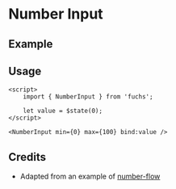 <script>
	import { NumberInput } from '$lib';
</script>

# Number Input

## Example

<NumberInput />

## Usage

```svelte
<script>
	import { NumberInput } from 'fuchs';

	let value = $state(0);
</script>

<NumberInput min={0} max={100} bind:value />
```

## Credits

- Adapted from an example of [number-flow](https://number-flow.barvian.me/)

